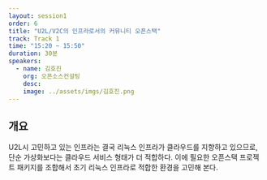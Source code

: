 ```yaml
---
layout: session1
order: 6
title: "U2L/V2C의 인프라로서의 커뮤니티 오픈스택"
track: Track 1
time: "15:20 ~ 15:50"
duration: 30분
speakers:
  - name: 김호진
    org: 오픈소스컨설팅
    desc: 
    image: ../assets/imgs/김호진.png
---
```


## 개요

U2L시 고민하고 있는 인프라는 결국 리눅스 인프라가 클라우드를 지향하고 있으므로, 단순 가상화보다는 클라우드 서비스 형태가 더 적합하다. 이에 필요한 오픈스택 프로젝트 패키지를 조합해서 초기 리눅스 인프라로 적합한 환경을 고민해 본다.
